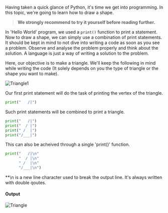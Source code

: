 Having taken a quick glance of Python, it's time we get into programming. In this topic, we're going to learn how to draw a shape.

> **We strongly recommend to try it yourself before reading further.**

In 'Hello World' program, we used a `print()` function to print a statement. Now to draw a shape, we can simply use a combination of print statements. It should be kept in mind to not dive into writing a code as soon as you see a problem. Observe and analyse the problem properly and think about the solution. A language is just a way of writing a solution to the problem.

Here, our objective is to make a triangle. We'll keep the following in mind while writing the code (It solely depends on you 
the type of triangle or the shape you want to make).

![Triangle1](https://user-images.githubusercontent.com/47327461/70930730-e4258b80-205b-11ea-9f41-28231f87cbb3.png)

Our first print statement will do the task of printing the vertex of the triangle.

```python
print("   /|")
```
Such print statements will be combined to print a triangle.

```python
print("   /|")
print("  / |")
print(" /  |")
print("/___|")
```

This can also be acheived through a single 'print()' function.

```python
print("   /|\n"
      "  / |\n"
      " /  |\n"
      "/___|\n")
```

**\n is a new line character used to break the output line. It's always written with double qoutes.

#### Output

![Triangle](https://user-images.githubusercontent.com/47327461/70932155-0a98f600-205f-11ea-8f41-fef654b05dd2.PNG)
